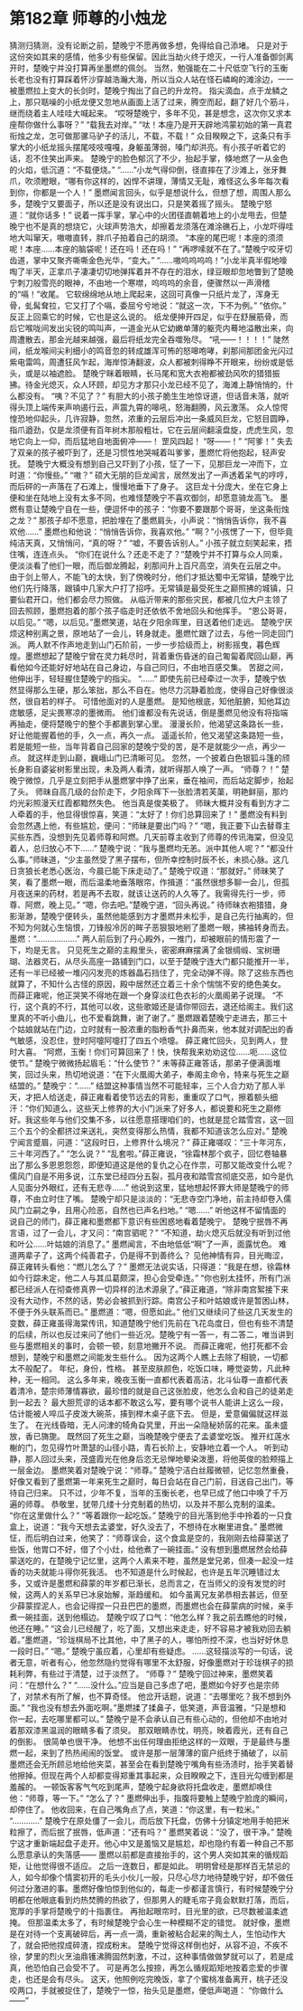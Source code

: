 # 第182章 师尊的小烛龙
猜测归猜测，没有论断之前，楚晚宁不愿再做多想，免得给自己添堵。
只是对于这份突如其来的感情，他多少有些保留。因此当劫火终于熄灭，一行人准备御剑离开时，楚晚宁并没打算再坐墨燃的佩剑。
当然，勉强能在二十尺低空飞行的玉衡长老也没有打算踩着怀沙穿越浩瀚大海，所以当众人站在怪石嶙峋的滩涂边，一一被墨燃拉上变大的长剑时，楚晚宁掏出了自己的升龙符。
指尖滴血，点于龙鳞之上，那只聒噪的小纸龙便又忽地从画面上活了过来，腾空而起，翻了好几个筋斗，继而绕着主人哇哇大喊起来。
“哎呀楚晚宁，多年不见，甚是想念，这次你又求本座帮你做什么事呀？”
“载我去对岸。”
“呔！本座乃是开天辟地鸿蒙初始的第一真君衔烛之龙，怎可做那骡马驴子的活儿，不载，不载！”
众目睽睽之下，这条只有手掌大的小纸龙摇头摆尾吱吱嘎嘎，身躯虽薄弱，嗓门却洪亮。有小孩子听着它的话，忍不住笑出声来。
楚晚宁的脸色郁沉了不少，抬起手掌，倏地燃了一从金色的火焰，低沉道：“不载便烧。”
“……”小龙气得仰倒，径直摔在了沙滩上，张牙舞爪，吹须瞪眼，“哪有你这样的，凶悍不讲理，薄情又无耻，难怪这么多年每次看到你，你都是一个人！”
墨燃闻言回头，似乎是想说什么，但想了想，周围人那么多，楚晚宁又要面子，所以还是没有说出口，只是笑着摇了摇头。
楚晚宁怒道：“就你话多！”
说着一挥手掌，掌心中的火团径直朝着地上的小龙甩去，但楚晚宁也不是真的想烧它，火球声势浩大，却擦着龙须落在滩涂礁石上，小龙吓得哇地大叫窜天，嗷嗷直转，胖爪子拍着自己的胡须。
“本座的尾巴呢！本座的须须呢！本座……本座的脑袋呢！还在吗！还在吗！”
“再啰嗦就不在了。”楚晚宁咬牙切齿道，掌中又聚齐嘶嘶金色光华，“变大。”
“……嗷呜呜呜呜！”小龙半真半假地嚎啕了半天，正拿爪子凄凄切切地弹挥着并不存在的泪水，绿豆眼却忽地瞥到了楚晚宁刺刀般雪亮的眼神，不由地一个寒噤，呜呜呜的余音，便骤然以一声滑稽的“嗝！”收尾。
它软绵绵地从地上爬起来，这回可真像一只纸片龙了，浑身无骨，虬髯耷拉，它又打了个嗝，委屈兮兮地说：“就这一次，下不为例。”
“依你。”
反正上回乘它的时候，它也是这么说的。
纸龙便抻开四足，似乎在舒展筋骨，而后它喉咙间发出尖锐的鸣叫声，一道金光从它幼嫩单薄的躯壳内蓦地溢散出来，向周遭散去，那金光越来越强，最后将纸龙完全吞噬殆尽。
“吼——！！！！”
陡然间，纸龙喉间尖利细小的鸣音忽的转成雄浑可怖的怒嗥咆哮，刹那间那团金光闪过紫电雷鸣，周遭狂风乍起，海岸惊涛翻波，众人都被刺得睁不开眼来，纷纷或是低头，或是以袖遮脸。
楚晚宁眯着眼睛，长马尾和宽大衣袍都被劲风吹的猎猎振拂。待金光熄灭，众人环顾，却见方才那只小龙已经不见了，海滩上静悄悄的，什么都没有。
“咦？不见了？”
有胆大的小孩子脆生生地惊讶道，但话音未落，就听得头顶上端传来声响遏行云，声震九霄的嗥吼，怒海翻腾，风云激荡。
众人惊愕惶恐地仰起头，几许寂静，忽然，浓重的云层后冲出一条威风巨龙，它怒目圆睁，指爪遒劲，仅是龙须便有百年树木那般粗壮，它在云层间翻滚盘旋，虎虎生风，忽地它向上一仰，而后猛地自地面俯冲——！
罡风四起！
“呀——！”
“阿爹！”
失去了双亲的孩子被吓到了，还是习惯性地哭喊着叫爹爹，墨燃忙将他抱起，轻声安抚。
楚晚宁大概没有想到自己又吓到了小孩，怔了一下，见那巨龙一冲而下，立时道：“你慢些。”
“嗷？”
硕大无朋的巨龙闻言，居然发出了一声透着呆气的哼哼，而后砰的一声落在了石滩上，慢慢地垂下了身子。
这巨龙十分庞大，坐在它身上便和坐在陆地上没有太多不同，也难怪楚晚宁不喜欢御剑，却愿意骑龙高飞。
墨燃有意让楚晚宁自在一些，便逗怀中的孩子：“你要不要跟那个哥哥，坐这条衔烛之龙？”
那孩子却不愿意，把脸埋在了墨燃肩头，小声说：“悄悄告诉你，我不喜欢他……”
墨燃也和他说：“悄悄告诉你，我喜欢他。”
“啊？”小孩愣了一下，但毕竟纯洁天真，又悄悄问，“真的呀？”
“嘘，不要告诉别人。”
小孩子就立刻笑起来，捂住嘴，连连点头。
“你们在说什么？还走不走了？”楚晚宁并不打算与众人同乘，便淡淡看了他们一眼，而后御龙腾起，刹那间升上百尺高空，消失在云层之中。
由于剑上带人，不能飞的太快，到了傍晚时分，他们才抵达蜀中无常镇，楚晚宁比他们先行降落，跟镇中几家大户打了招呼。无常镇是最受死生之巅照拂的城镇，只要仙君开口，他们都会尽力照做。
从临沂带来的那些灾民，都被几位大户主领了回去照顾，墨燃抱着的那个孩子临走时还依依不舍地回头和他挥手。
“恩公哥哥，以后见。”
“嗯，以后见。”墨燃笑道，站在夕阳余晖里，目送着他们走远。
楚晚宁厌烦这种别离之景，原地站了一会儿，转身就走。墨燃忙跟了过去，与他一同走回门派。
两人默不作声地走到山门石阶前，一步一步拾级而上，树影摇曳，暮色辉煌。墨燃想起了楚晚宁曾在灵力耗尽时，背着重伤昏迷的自己匍匐着爬回山巅，再看他如今还能好好地站在自己身边，与自己同归，不由地百感交集。
苦甜之间，他伸出手，轻轻握住楚晚宁的指尖。
“……”
即使先前已经牵过一次手，楚晚宁依然显得那么生硬，那么笨拙，那么不自在。他尽力沉静着脸庞，使得自己好像很淡然，很自若的样子。
可惜他面对的人是墨燃。
是知他根底，知他脏腑，知他耳边痣敏感，足尖畏寒凉的墨微雨。
他们谁都没有先说话，倒是墨燃见他没有将指端再抽走，便将楚晚宁的整个手都裹到掌心里。
漫漫长阶，他渴望这条路长一些，好让他能握着他的手，久一点，再久一点。
遥遥长阶，他又渴望这条路短一些，若是能短一些，当年背着自己回家的楚晚宁受的苦，是不是就能少一点，再少一点。
就这样走到山巅，巍峨山门已清晰可见。
忽然，一个披着白色银狐斗篷的颀长身影自婆娑树影里出现，未及两人看清，就听得那人唤了一声。
“师尊？！”
楚晚宁微惊，几乎是立刻把手从墨燃掌中挣了出来，垂在袖间，而后站定脚步，抬起了头。
师昧自高几级的台阶走下，夕阳余晖下一张脸清若芙蕖，明艳鲜丽，那灼灼光彩照漫天红霞都黯然失色。
他当真是俊美极了。
师昧大概并没有看到方才二人牵着的手，他显得很惊喜，笑道：“太好了！你们总算回来了！”
墨燃没有料到会忽然遇上他，有些尴尬，便问：“师昧是要出门吗？”
“嗯，我正要下山去替尊主买些东西，没想到先见着师尊和阿燃。几天前尊主收到了师尊的传讯海棠，但没见着人，总归放心不下……”
楚晚宁说：“我与墨燃均无恙。派中其他人呢？”
“都没什么事。”师昧道，“少主虽然受了黑子摆布，但所幸控制时辰不长，未损心脉。这几日贪狼长老悉心医治，今晨已能下床走动了。”
楚晚宁叹道：“那就好。”
师昧笑了笑，看了墨燃一眼，而后温柔地垂落眼帘，作揖道：“虽然很想多聊一会儿，但孤月夜送来的药材，若是再不去取，就该让送药的人久等了。我需得先行一步，师尊、阿燃，晚上见。”
“嗯，你去吧。”楚晚宁道，“回头再说。”
待师昧衣袍猎猎，身影渐渺，楚晚宁便转头，虽然他能感到方才墨燃并未松手，是自己先行抽离的，但不知为何就心生恼恨，刀锋般冷厉的眸子恶狠狠地剜了墨燃一眼，拂袖转身而去。
墨燃：“………………”
两人前后到了丹心殿外，一推门，却被眼前的情形震了一下，均是无言。
只见死生之巅的主殿里头，密密麻麻摆满了金银绸缎、宝树珊瑚、法器灵石，从尽头高座一路铺到门口，以至于楚晚宁连大门都只能推开一半，还有一半已经被一堆闪闪发亮的炼器晶石挡住了，完全动弹不得。除了这些东西也就算了，不知什么古怪的原因，殿中居然还立着三十余个惴惴不安的绝色美女。
而薛正雍呢，他正哭笑不得地在跟一个身穿淡红色衣衫的火凰阁弟子说理。
“不行，这个真的不行，其他可以收，这些歌姬还是请你带回去，退还给阁主。我们这里真的不听小曲儿，也不爱看跳舞，谢了谢了。”
墨燃跟着楚晚宁走进去，那三十个姑娘就站在门边，立时就有一股浓重的脂粉香气扑鼻而来，他本就对调配出的香气敏感，没忍住，登时阿嚏阿嚏打了四五个喷嚏。
薛正雍忙回头，见到两人，登时大喜。
“阿燃，玉衡！你们可算回来了！快，快帮我来劝劝这位……呃……这位使节。”
楚晚宁微微扬起眉毛：“什么使节？”
未等薛正雍答话，那弟子便满面堆笑，回过头来，热切地说道：“在下火凰阁大弟子，奉阁主命令，特来与死生之巅结盟的。”
楚晚宁：“……”
结盟这种事情当然不可能轻率，三个人合力劝了那人半天，才把人给送走，薛正雍看着使节远去的背影，重重叹了口气，擦着额头细汗：“你们知道么，这些天上修界的大小门派来了好多人，都说要和死生之巅修好。我这些年与他们交集不多，以往愿意搭理咱们的，也就是昆仑踏雪宫，这一回三个五个的全都挤过来送礼，突然变得那么热情，我都不知道该怎么应对。”
楚晚宁闻言蹙眉，问道：“这段时日，上修界什么境况？”
薛正雍嗟叹：“三十年河东，三十年河西了。”
“怎么说？”
“乱套啦。”薛正雍说，“徐霜林那个疯子，回忆卷轴暴出了那么多恩恩怨怨，即便知道这是他的复仇之心在作祟，可那又能改变什么呢？儒风门自是不用多说，江东堂已经四分五裂，孤月夜和踏雪宫彻底交恶，如今是仇人见面分外眼红，还有无悲寺……”
他说到这里，猛地想起怀罪大师是楚晚宁的师尊，不由立时住了嘴。
楚晚宁却只是淡淡的：“无悲寺空门净地，前主持却卷入儒风门立嗣之争，且用心险恶，自然也已声名扫地。”
“嗯……”
听他这样不留情面的说自己的师门，薛正雍和墨燃都下意识有些困惑地看着楚晚宁。
楚晚宁抿唇不再言语，过了一会儿，才又问：“南宫驷呢？”
“不知道，劫火熄灭后就没有听到过他和叶公……叶姑娘的消息了。”
墨燃闻言，不由地低低“啊”了一声，面露忧色。
难道两辈子了，这两个纯善君子，仍是得不到善终么？
见他神情有异，目光晦涩，薛正雍转头看他：“燃儿怎么了？”
墨燃无法说实话，只得道：“我是在想，徐霜林如今行踪未定，他二人与其瓜葛颇深，担心会受牵连。”
“你也别太挂怀，所有门派都已经派人在彻查修真界一切异样的法术源泉了。”薛正雍道，“除非南宫絮接下来没有大动作，不然的话，势必会被抓到行踪。南宫公子和叶姑娘或许是暂困山林，不便于外头联系而已。”
墨燃道：“嗯，但愿如此。”
他们又继续问了些这几天发生的变数，薛正雍虽得海棠传讯，知道楚晚宁他们先前在飞花岛度日，但也有些不清楚的后续，所以也反过来问了他们一些近况。楚晚宁有一答一，有二答二，唯当讲到些与墨燃相关的事时，会顿一顿，刻意地撇开不说。
而薛正雍呢，他打死都不会想到，楚晚宁和墨燃之间能发生些什么。
因为这两个人瞧上去除了相貌，一切都太不般配了。
年纪，身份，性格。
甚至皮肤颜色，吃饭口味，睡觉姿势，凡此种种，无一相同。
这么多年来，晚夜玉衡一直都代表着高洁，北斗仙尊一直都代表着清冷，楚宗师薄情寡欲，最珍惜的就是自己这张脸皮，他怎么会和自己的徒弟走到一起去？
最大胆荒谬的话本都不敢这么写，要有哪个说书人能讲上这么一段，估计能被人啐瓜子皮泼大碗茶，揍到榉木桌子底下去。
但是，爱意偏偏就这样滋生了。
在光线昏暗，无人问津的犄角旮旯里，开出一朵隐秘娇孱的花来。虽未盛放，香已旖旎。
既然回了死生之巅，当晚楚晚宁便去了孟婆堂吃饭。
推开红莲水榭的门，忽见得竹叶萧瑟的山径小路，青石长阶上，安静地立着一个人。
听到动静，那人回过头来，茂盛霞光在他身后恣无忌惮地晕染泼墨，将他英俊的脸颊描上一层金边。
墨燃笑着对楚晚宁说：“师尊。”
楚晚宁洁白丝履微顿，记忆忽然重叠，好像又看到了墨燃第一年来死生之巅时，每日会站在自己门前，目送自己出门，等待自己归来。
只不过，少年不复，当年的玉衡长老，也早已成了他口中唤了千万遍的师尊。
恭敬里，犹带几缕十分克制着的热切，以及并不那么克制的温柔。
“你在这里做什么？”
“等着跟你一起吃饭。”
楚晚宁的目光落到他手中拎着的一只食盒上，说道：“我今天想去孟婆堂，好久没去了，不想待在水榭里进食。”
墨燃微怔，而后明白过来，他笑了：“师尊误会，这个食盒是空的，我刚刚去给薛蒙送了些饭，他胃口不好，借了个小灶，给他煮了一碗挂面。”
没有想到墨燃居然会给薛蒙送吃的，在楚晚宁记忆里，这两个人素来不睦，虽然是堂兄弟，但凑一起没一炷香的功夫就能斗得你死我活。
也不知道是什么时候起，也许是五年沉睡错过太多，又或许是墨燃和薛蒙的年岁都已渐长，总而言之，在当师父的没有发觉的时候，这两人的关系早已冰泉始解，渐趋缓和。
如今虽离兄友弟恭相去甚远，但至少薛蒙捏泥人，也会记得捏一只丑巴巴的墨燃，而墨燃也会在薛蒙病的时候，亲手煮一碗挂面，送到他榻边。
楚晚宁叹了口气：“他怎么样？我之前去瞧他的时候，他还在睡。”
“这会儿已经醒了，吃了面，又想出来走走，好不容易才被我劝回去躺着。”墨燃道，“珍珑棋局不比其他，中了黑子的人，哪怕所控不深，也当好好休息一段时日。”
“嗯。”
楚晚宁虽应着，心里却有些疑虑。
……这轻描淡写的一句话，说者无意，听者有心，他忽然隐约觉得有哪里不太舒服，好像墨燃对于珍珑棋子的损耗利弊，有些过于清楚，过于淡然了。
“师尊？”
楚晚宁回过神来，墨燃笑着问：“在想什么？”
“……没什么。”应当是自己多虑了吧，墨燃如今好歹也是宗师了，对禁术有所了解，也不算奇怪。
他岔开话题，说道：“去哪里吃？我不想到外面。”
“我也没有想去外面吃啊。”墨燃揉了揉鼻子，低笑道，声音温雅，“只是想和你一起，去吃哪里都可以。”
楚晚宁是不会承认自己有些心动的，但他却不由地对着那双漆黑温润的眼睛多看了须臾。
那双眼睛赤忱，明亮，映着霞光，还有自己的倒影。
很简单也很干净。
他想不出任何理由拒绝这样的一双眼，于是最终与墨燃一起，来到了热热闹闹的饭堂。
或许是那一层薄薄的窗户纸终于捅破了，以前墨燃还会无所顾忌地给他夹菜，甚至会在看到楚晚宁嘴角有些汤渍时，抬手笑着替他擦掉。但现在两个人却都变得郑重其事起来，众目睽睽之下，连目光勾缠到都是羞赧的。
一顿饭客客气气吃到尾声，楚晚宁起身欲将托盘收走，墨燃却唤住他：“师尊，等一下。”
“怎么了？”
墨燃伸出手，指腹将要触上楚晚宁脸庞的瞬间，却停住了。
他收回来，在自己嘴角点了点，笑道：“你这里，有一粒米。”
“…………”
楚晚宁在原处僵了一会儿，而后放下托盘，仿佛十分镇定地用手帕把米粒擦了，而后抿了抿唇，低声道：“还有吗？”
墨燃笑着说：“没了，很干净。”
楚晚宁这才重新端起盘子走开。他心中又是羞恼又是尴尬，却也隐约有着一种自己不那么愿意承认的失落感——
墨燃以前都是直接抬手的，这个男人突如其来的循规蹈矩，让他觉得很不适应。
之后一连数日，都是如此。
明明曾经是那样百无禁忌的人，如今却像个情窦初开的毛头小伙儿一般，只尽心尽力地待楚晚宁好，却不做任何过分激进的事。墨燃好像怕惊到他似的，每走一步都谨言慎行，有时候楚晚宁分明都在他眼底看到灼热焚腾的热欲了，但那男人的睫毛帘子竟会默默打落，而后，宽厚的手掌将楚晚宁的十指裹住。
再抬起眼帘时，目光里的欲，已尽数被温柔遮掩。
但那温柔太多了，有时候楚晚宁会心生一种模糊不定的错觉。
就好像，墨燃是在对待一个支离破碎后，再一点一滴，重新被粘合起来的陶土人，生怕动作大了，就会把他捏成碎渣，捏成粉末。
楚晚宁觉得这样倒也好，从容不迫，不疾不徐，梦里的烈火烹油鼎镬沸腾固然刺激，不过，这种事情做做梦就可以了，若是成真，他恐怕自己会受不了。
可是再怎么按捺，再怎么循规蹈矩地按着恋爱的步骤走，也还是会有尽头。
这天，他照例吃完晚饭，拿了个蜜桃准备离开，桃子还没咬两口，手就被捉住了，楚晚宁一惊，抬头见是墨燃，便低声喝道：
“你做什么——”
